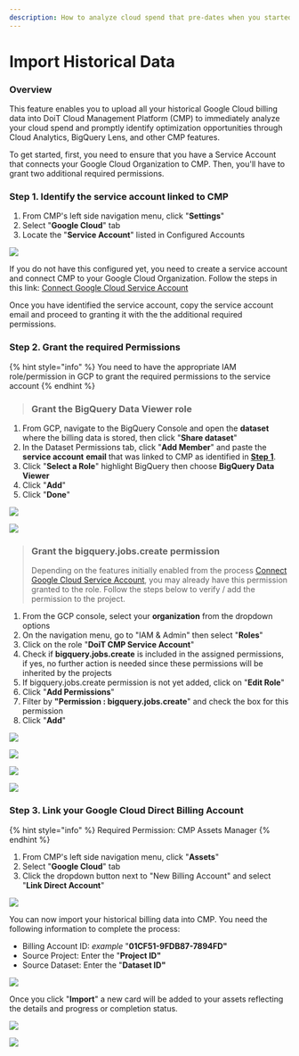```yaml
---
description: How to analyze cloud spend that pre-dates when you started using the CMP
---
```


# Import Historical Data

### Overview

This feature enables you to upload all your historical Google Cloud billing data into DoiT Cloud Management Platform \(CMP\) to immediately analyze your cloud spend and promptly identify optimization opportunities through Cloud Analytics, BigQuery Lens, and other CMP features.

To get started, first, you need to ensure that you have a Service Account that connects your Google Cloud Organization to CMP. Then, you'll have to grant two additional required permissions.

### Step 1. Identify the service account linked to CMP

1. From CMP's left side navigation menu, click "**Settings**"
2. Select "**Google Cloud**" tab
3. Locate the "**Service Account**" listed in Configured Accounts

![](../.gitbook/assets/image%20%28103%29.png)

If you do not have this configured yet, you need to create a service account and connect CMP to your Google Cloud Organization. Follow the steps in this link: [Connect Google Cloud Service Account](https://help.doit-intl.com/google-cloud/connect-google-cloud-service-account)

Once you have identified the service account, copy the service account email and proceed to granting it with the the additional required permissions.



### Step 2. Grant the required Permissions

{% hint style="info" %}
You need to have the appropriate IAM role/permission in GCP to grant the required permissions to the service account
{% endhint %}

> ###  Grant the **BigQuery Data Viewer role**

1. From GCP, navigate to the BigQuery Console and open the **dataset** where the billing data is stored, then click  "**Share dataset**"
2. In the Dataset Permissions tab, click "**Add Member**" and paste the **service account** **email** that was linked to CMP as identified in [**Step 1**](import-historical-billing-data.md#step-1-identify-the-service-account-linked-to-cmp).
3. Click "**Select a Role**" highlight BigQuery then choose **BigQuery Data Viewer**
4. Click "**Add**" 
5. Click "**Done**"

![](../.gitbook/assets/image%20%2896%29.png)

![](../.gitbook/assets/image%20%2894%29.png)



> ### Grant the **bigquery.jobs.create permission**
>
> Depending on the features initially enabled from the process [Connect Google Cloud Service Account](https://help.doit-intl.com/google-cloud/connect-google-cloud-service-account), you may already have this permission granted to the role. Follow the steps below to verify / add the permission to the project.

1. From the GCP console, select your **organization** from the dropdown options
2.  On the navigation menu, go to "IAM & Admin" then select "**Roles**"
3. Click on the role "**DoiT CMP Service Account**"
4. Check if **bigquery.jobs.create** is included in the assigned permissions, if yes, no further action is needed since these permissions will be inherited by the projects
5. If bigquery.jobs.create permission is not yet added, click on "**Edit Role**"
6. Click "**Add Permissions**"
7. Filter by **"Permission : bigquery.jobs.create**" and check the box for this permission
8. Click "**Add**"

![](../.gitbook/assets/image%20%28116%29.png)

![](../.gitbook/assets/image%20%28117%29.png)

![](../.gitbook/assets/image%20%28108%29.png)

![](../.gitbook/assets/image%20%28112%29.png)



### Step 3. Link your Google Cloud Direct Billing Account

{% hint style="info" %}
Required Permission: CMP Assets Manager
{% endhint %}

1. From CMP's left side navigation menu, click "**Assets**"
2. Select "**Google Cloud**" tab
3. Click the dropdown button next to "New Billing Account" and select "**Link Direct Account**"

![](../.gitbook/assets/image%20%28107%29.png)

You can now import your historical billing data into CMP. You need the following information to complete the process:

* Billing Account ID: _example_ "**01CF51-9FDB87-7894FD"**
* Source Project: Enter the "**Project ID"**
* Source Dataset: Enter the "**Dataset ID"**

![](../.gitbook/assets/image%20%28161%29.png)

Once you click "**Import**" a new card will be added to your assets reflecting the details and progress or completion status.  

![](../.gitbook/assets/image%20%28115%29.png)

![](../.gitbook/assets/image%20%28128%29.png)

